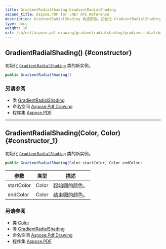 ```yaml
---
title: GradientRadialShading.GradientRadialShading
second_title: Aspose.PDF for .NET API Reference
description: GradientRadialShading 构造函数。初始化 GradientRadialShading 类的新实例
type: docs
weight: 10
url: /zh/net/aspose.pdf.drawing/gradientradialshading/gradientradialshading/
---
```

## GradientRadialShading() {#constructor}

初始化 [`GradientRadialShading`](../) 类的新实例。

```csharp
public GradientRadialShading()
```

### 另请参阅

* 类 [GradientRadialShading](../)
* 命名空间 [Aspose.Pdf.Drawing](../../../aspose.pdf.drawing/)
* 程序集 [Aspose.PDF](../../../)

---

## GradientRadialShading(Color, Color) {#constructor_1}

初始化 [`GradientRadialShading`](../) 类的新实例。

```csharp
public GradientRadialShading(Color startColor, Color endColor)
```

| 参数 | 类型 | 描述 |
| --- | --- | --- |
| startColor | Color | 起始圆的颜色。 |
| endColor | Color | 结束圆的颜色。 |

### 另请参阅

* 类 [Color](../../../aspose.pdf/color/)
* 类 [GradientRadialShading](../)
* 命名空间 [Aspose.Pdf.Drawing](../../../aspose.pdf.drawing/)
* 程序集 [Aspose.PDF](../../../)